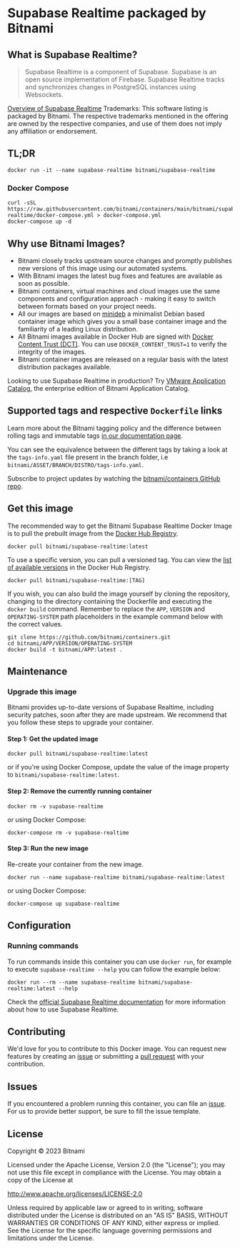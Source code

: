 # Supabase Realtime packaged by Bitnami

## What is Supabase Realtime?

> Supabase Realtime is a component of Supabase. Supabase is an open source implementation of Firebase. Supabase Realtime tracks and synchronizes changes in PostgreSQL instances using Websockets.

[Overview of Supabase Realtime](https://github.com/supabase/realtime)
Trademarks: This software listing is packaged by Bitnami. The respective trademarks mentioned in the offering are owned by the respective companies, and use of them does not imply any affiliation or endorsement.

## TL;DR

```console
docker run -it --name supabase-realtime bitnami/supabase-realtime
```

### Docker Compose

```console
curl -sSL https://raw.githubusercontent.com/bitnami/containers/main/bitnami/supabase-realtime/docker-compose.yml > docker-compose.yml
docker-compose up -d
```

## Why use Bitnami Images?

* Bitnami closely tracks upstream source changes and promptly publishes new versions of this image using our automated systems.
* With Bitnami images the latest bug fixes and features are available as soon as possible.
* Bitnami containers, virtual machines and cloud images use the same components and configuration approach - making it easy to switch between formats based on your project needs.
* All our images are based on [minideb](https://github.com/bitnami/minideb) a minimalist Debian based container image which gives you a small base container image and the familiarity of a leading Linux distribution.
* All Bitnami images available in Docker Hub are signed with [Docker Content Trust (DCT)](https://docs.docker.com/engine/security/trust/content_trust/). You can use `DOCKER_CONTENT_TRUST=1` to verify the integrity of the images.
* Bitnami container images are released on a regular basis with the latest distribution packages available.

Looking to use Supabase Realtime in production? Try [VMware Application Catalog](https://bitnami.com/enterprise), the enterprise edition of Bitnami Application Catalog.

## Supported tags and respective `Dockerfile` links

Learn more about the Bitnami tagging policy and the difference between rolling tags and immutable tags [in our documentation page](https://docs.bitnami.com/tutorials/understand-rolling-tags-containers/).

You can see the equivalence between the different tags by taking a look at the `tags-info.yaml` file present in the branch folder, i.e `bitnami/ASSET/BRANCH/DISTRO/tags-info.yaml`.

Subscribe to project updates by watching the [bitnami/containers GitHub repo](https://github.com/bitnami/containers).

## Get this image

The recommended way to get the Bitnami Supabase Realtime Docker Image is to pull the prebuilt image from the [Docker Hub Registry](https://hub.docker.com/r/bitnami/supabase-realtime).

```console
docker pull bitnami/supabase-realtime:latest
```

To use a specific version, you can pull a versioned tag. You can view the [list of available versions](https://hub.docker.com/r/bitnami/supabase-realtime/tags/) in the Docker Hub Registry.

```console
docker pull bitnami/supabase-realtime:[TAG]
```

If you wish, you can also build the image yourself by cloning the repository, changing to the directory containing the Dockerfile and executing the `docker build` command. Remember to replace the `APP`, `VERSION` and `OPERATING-SYSTEM` path placeholders in the example command below with the correct values.

```console
git clone https://github.com/bitnami/containers.git
cd bitnami/APP/VERSION/OPERATING-SYSTEM
docker build -t bitnami/APP:latest .
```

## Maintenance

### Upgrade this image

Bitnami provides up-to-date versions of Supabase Realtime, including security patches, soon after they are made upstream. We recommend that you follow these steps to upgrade your container.

#### Step 1: Get the updated image

```console
docker pull bitnami/supabase-realtime:latest
```

or if you're using Docker Compose, update the value of the image property to `bitnami/supabase-realtime:latest`.

#### Step 2: Remove the currently running container

```console
docker rm -v supabase-realtime
```

or using Docker Compose:

```console
docker-compose rm -v supabase-realtime
```

#### Step 3: Run the new image

Re-create your container from the new image.

```console
docker run --name supabase-realtime bitnami/supabase-realtime:latest
```

or using Docker Compose:

```console
docker-compose up supabase-realtime
```

## Configuration

### Running commands

To run commands inside this container you can use `docker run`, for example to execute `supabase-realtime --help` you can follow the example below:

```console
docker run --rm --name supabase-realtime bitnami/supabase-realtime:latest --help
```

Check the [official Supabase Realtime documentation](https://github.com/supabase/realtime) for more information about how to use Supabase Realtime.

## Contributing

We'd love for you to contribute to this Docker image. You can request new features by creating an [issue](https://github.com/bitnami/containers/issues) or submitting a [pull request](https://github.com/bitnami/containers/pulls) with your contribution.

## Issues

If you encountered a problem running this container, you can file an [issue](https://github.com/bitnami/containers/issues/new/choose). For us to provide better support, be sure to fill the issue template.

## License

Copyright &copy; 2023 Bitnami

Licensed under the Apache License, Version 2.0 (the "License");
you may not use this file except in compliance with the License.
You may obtain a copy of the License at

<http://www.apache.org/licenses/LICENSE-2.0>

Unless required by applicable law or agreed to in writing, software
distributed under the License is distributed on an "AS IS" BASIS,
WITHOUT WARRANTIES OR CONDITIONS OF ANY KIND, either express or implied.
See the License for the specific language governing permissions and
limitations under the License.

